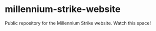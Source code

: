 # millennium-strike-website

Public repository for the Millennium Strike website. Watch this space!
